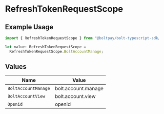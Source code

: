 # RefreshTokenRequestScope

## Example Usage

```typescript
import { RefreshTokenRequestScope } from "@boltpay/bolt-typescript-sdk/models/components";

let value: RefreshTokenRequestScope =
  RefreshTokenRequestScope.BoltAccountManage;
```

## Values

| Name                | Value               |
| ------------------- | ------------------- |
| `BoltAccountManage` | bolt.account.manage |
| `BoltAccountView`   | bolt.account.view   |
| `Openid`            | openid              |